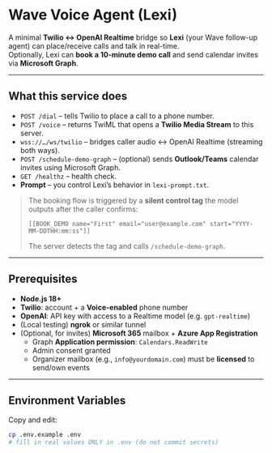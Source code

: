 # Wave Voice Agent (Lexi)

A minimal **Twilio ↔ OpenAI Realtime** bridge so **Lexi** (your Wave follow-up agent) can place/receive calls and talk in real-time.  
Optionally, Lexi can **book a 10-minute demo call** and send calendar invites via **Microsoft Graph**.

---

## What this service does

- `POST /dial` – tells Twilio to place a call to a phone number.
- `POST /voice` – returns TwiML that opens a **Twilio Media Stream** to this server.
- `wss://…/ws/twilio` – bridges caller audio ↔ OpenAI Realtime (streaming both ways).
- `POST /schedule-demo-graph` – (optional) sends **Outlook/Teams** calendar invites using Microsoft Graph.
- `GET /healthz` – health check.
- **Prompt** – you control Lexi’s behavior in `lexi-prompt.txt`.

> The booking flow is triggered by a **silent control tag** the model outputs after the caller confirms:
>
> ```
> [[BOOK_DEMO name="First" email="user@example.com" start="YYYY-MM-DDTHH:mm:ss"]]
> ```
> The server detects the tag and calls `/schedule-demo-graph`.

---

## Prerequisites

- **Node.js 18+**
- **Twilio**: account + a **Voice-enabled** phone number
- **OpenAI**: API key with access to a Realtime model (e.g. `gpt-realtime`)
- (Local testing) **ngrok** or similar tunnel
- (Optional, for invites) **Microsoft 365** mailbox + **Azure App Registration**
  - Graph **Application permission**: `Calendars.ReadWrite`
  - Admin consent granted
  - Organizer mailbox (e.g., `info@yourdomain.com`) must be **licensed** to send/own events

---

## Environment Variables

Copy and edit:

```bash
cp .env.example .env
# fill in real values ONLY in .env (do not commit secrets)
